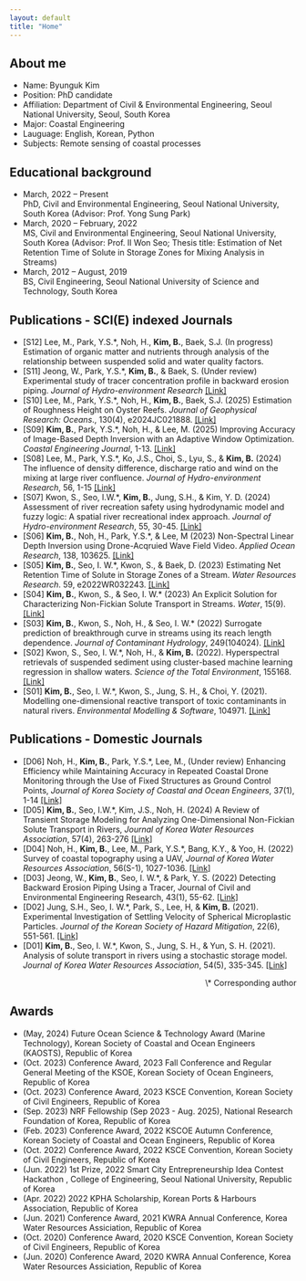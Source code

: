 ```yaml
---
layout: default
title: "Home"
---
```

## About me
- Name: Byunguk Kim
- Position: PhD candidate
- Affiliation: Department of Civil & Environmental Engineering, Seoul National University, Seoul, South Korea
- Major: Coastal Engineering
- Lauguage: English, Korean, Python
- Subjects: Remote sensing of coastal processes

## Educational background
- March, 2022 – Present  
  PhD, Civil and Environmental Engineering, Seoul National University, South Korea (Advisor: Prof. Yong Sung Park)
- March, 2020 – February, 2022  
  MS, Civil and Environmental Engineering, Seoul National University, South Korea (Advisor: Prof. Il Won Seo; Thesis title: Estimation of Net Retention Time of Solute in Storage Zones for Mixing Analysis in Streams)
- March, 2012 – August, 2019  
  BS,  Civil Engineering, Seoul National University of Science and Technology,  South Korea

## Publications - SCI(E) indexed Journals
- [S12] Lee, M., Park, Y.S.\*, Noh, H., **Kim, B.**, Baek, S.J. (In progress) Estimation of organic matter and nutrients through analysis of the relationship between suspended solid and water quality factors.
- [S11] Jeong, W., Park, Y.S.\*,  **Kim, B.**, & Baek, S. (Under review) Experimental study of tracer concentration profile in backward erosion piping. *Journal of Hydro-environment Research* [[Link]](https://doi.org/10.1016/j.jher.2023.123456)
- [S10] Lee, M., Park, Y.S.\*, Noh, H., **Kim, B.**, Baek, S.J. (2025) Estimation of Roughness Height on Oyster Reefs.  *Journal of Geophysical Research: Oceans*., 130(4), e2024JC021888. [[Link]](https://agupubs.onlinelibrary.wiley.com/doi/10.1029/2024JC021888?af=R)
- [S09] **Kim, B.**, Park, Y.S.\*, Noh, H., & Lee, M. (2025) Improving Accuracy of Image-Based Depth Inversion with an Adaptive Window Optimization. *Coastal Engineering Journal*, 1-13. [[Link]](https://doi.org/10.1080/21664250.2025.2469957)
- [S08] Lee, M., Park, Y.S.\*, Ko, J.S., Choi, S., Lyu, S., &  **Kim, B.** (2024) The influence of density difference, discharge ratio and wind on the mixing at large river confluence. *Journal of Hydro-environment Research*, 56, 1-15 [[Link]](https://doi.org/10.1016/j.jher.2024.06.001)
- [S07] Kwon, S., Seo, I.W.\*, **Kim, B.**, Jung, S.H., & Kim, Y. D. (2024) Assessment of river recreation safety using hydrodynamic model and fuzzy logic: A spatial river recreational index approach. *Journal of Hydro-environment Research*, 55, 30-45. [[Link]](https://doi.org/10.1016/j.jher.2024.06.002)
- [S06] **Kim, B.**, Noh, H., Park, Y.S.\*, & Lee, M (2023) Non-Spectral Linear Depth Inversion using Drone-Acqruied Wave Field Video. *Applied Ocean Research*, 138, 103625. [[Link]](https://www.sciencedirect.com/science/article/pii/S0141118723001669?dgcid=coauthor)
- [S05] **Kim, B.**, Seo, I. W.\*, Kwon, S., & Baek, D. (2023) Estimating Net Retention Time of Solute in Storage Zones of a Stream. *Water Resources Research*. 59, e2022WR032243. [[Link]](https://agupubs.onlinelibrary.wiley.com/doi/abs/10.1029/2022WR032243)
- [S04] **Kim, B.**, Kwon, S., & Seo, I. W.\* (2023) An Explicit Solution for Characterizing Non-Fickian Solute Transport in Streams. *Water*, 15(9). [[Link]](https://www.mdpi.com/2073-4441/15/9/1702)
- [S03] **Kim, B.**, Kwon, S., Noh, H., & Seo, I. W.\* (2022) Surrogate prediction of breakthrough curve in streams using its reach length dependence. *Journal of Contaminant Hydrology*, 249(104024). [[Link]](https://www.sciencedirect.com/science/article/pii/S0169772222000729)
- [S02] Kwon, S., Seo, I. W.\*, Noh, H., & **Kim, B.** (2022). Hyperspectral retrievals of suspended sediment using cluster-based machine learning regression in shallow waters. *Science of the Total Environment*, 155168. [[Link]](https://www.sciencedirect.com/science/article/pii/S0048969722022616)
- [S01] **Kim, B.**, Seo, I. W.\*, Kwon, S., Jung, S. H., & Choi, Y. (2021). Modelling one-dimensional reactive transport of toxic contaminants in natural rivers. *Environmental Modelling & Software*, 104971. [[Link]](https://www.sciencedirect.com/science/article/pii/S1364815221000141)


## Publications - Domestic Journals
- [D06] Noh, H., **Kim, B.**, Park, Y.S.\*, Lee, M., (Under review)  Enhancing Efficiency while Maintaining Accuracy in Repeated Coastal Drone Monitoring through the Use of Fixed Structures as Ground Control Points, *Journal of Korea Society of Coastal and Ocean Engineers*, 37(1), 1-14 [[Link]](https://doi.org/10.9765/KSCOE.2025.37.1.1)
- [D05] **Kim, B.**, Seo, I.W.\*, Kim, J.S., Noh, H. (2024)  A Review of Transient Storage Modeling for Analyzing One-Dimensional Non-Fickian Solute Transport in Rivers, *Journal of Korea Water Resources Association*, 57(4), 263-276 [[Link]](https://jkwra.or.kr/articles/article/L2yR/)
- [D04] Noh, H., **Kim, B.**, Lee, M., Park, Y.S.\*, Bang, K.Y., & Yoo, H. (2022) Survey of coastal topography using a UAV, *Journal of Korea Water Resources Association*, 56(S-1), 1027-1036. [[Link]](https://www.kwra.or.kr/publication/p-journal/list2/2023/%ED%95%9C%EA%B5%AD%EC%88%98%EC%9E%90%EC%9B%90%ED%95%99%ED%9A%8C%EB%85%BC%EB%AC%B8%EC%A7%91%20%ED%8A%B9%EC%A7%91%ED%98%B8/Vol.%2056%20No.%20S-1/)
- [D03] Jeong, W., **Kim, B.**, Seo, I. W.\*, & Park, Y. S. (2022) Detecting Backward Erosion Piping Using a Tracer, Journal of Civil and Environmental Engineering Research, 43(1), 55-62. [[Link]](http://journal.auric.kr/jksce/ArticleDetail/RD_R/420464)
- [D02] Jung, S.H., Seo, I. W.\*, Park, S., Lee, H, & **Kim, B.** (2021). Experimental Investigation of Settling Velocity of Spherical Microplastic Particles. *Journal of the Korean Society of Hazard Mitigation*, 22(6), 551-561. [[Link]](https://www.j-kosham.or.kr/journal/view.php?doi=10.9798/KOSHAM.2022.22.6.351)
- [D01] **Kim, B.**, Seo, I. W.\*, Kwon, S., Jung, S. H., & Yun, S. H. (2021). Analysis of solute transport in rivers using a stochastic storage model. *Journal of Korea Water Resources Association*, 54(5), 335-345. [[Link]](https://jkwra.or.kr/articles/xml/0KW8/)

<div style="text-align: right;">
\* Corresponding author
</div>

  
## Awards
- (May, 2024)  Future Ocean Science & Technology Award (Marine Technology), Korean Society of Coastal and Ocean Engineers (KAOSTS), Republic of Korea 
- (Oct. 2023)  Conference Award, 2023 Fall Conference and Regular General Meeting of the KSOE, Korean Society of Ocean Engineers, Republic of Korea 
- (Oct. 2023)  Conference Award, 2023 KSCE Convention, Korean Society of  Civil Engineers, Republic of Korea 
- (Sep. 2023)  NRF Fellowship (Sep 2023 - Aug. 2025), National Research Foundation of Korea, Republic of Korea
- (Feb. 2023)  Conference Award, 2022 KSCOE Autumn Conference, Korean Society of Coastal and Ocean Engineers, Republic of Korea 
- (Oct. 2022)  Conference Award, 2022 KSCE Convention, Korean Society of Civil Engineers, Republic of Korea 
- (Jun. 2022)  1st Prize, 2022 Smart City Entrepreneurship Idea Contest Hackathon , College of Engineering, Seoul National University, Republic of Korea 
- (Apr. 2022)  2022 KPHA Scholarship, Korean Ports & Harbours Association, Republic of Korea 
- (Jun. 2021)  Conference Award, 2021 KWRA Annual Conference, Korea Water Resources Assiciation, Republic of Korea 
- (Oct. 2020)  Conference Award, 2020 KSCE Convention, Korean Society of Civil Engineers, Republic of Korea 
- (Jun. 2020)  Conference Award, 2020 KWRA Annual Conference, Korea Water Resources Assiciation, Republic of Korea 


